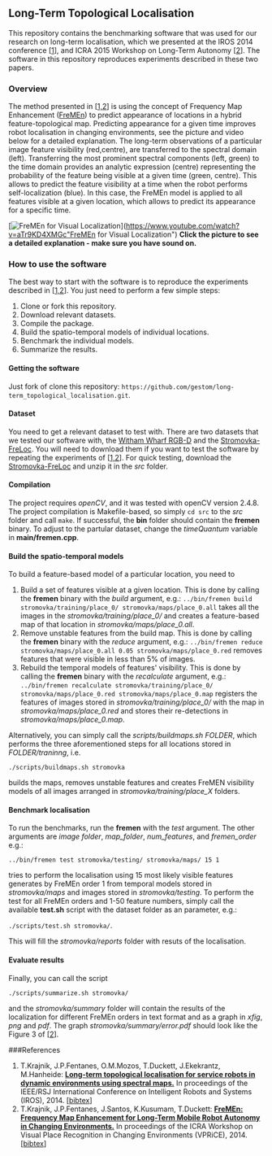 ## Long-Term Topological Localisation

This repository contains the benchmarking software that was used for our research on long-term localisation, which we presented at the IROS 2014 conference [[1](#references)], and ICRA 2015 Workshop on Long-Term Autonomy [[2](#references)]. 
The software in this repository reproduces experiments described in these two papers. 

### Overview

The method presented in [[1,2](#references)] is using the concept of Frequency Map Enhancement ([FreMEn](https://fremen.uk)) to predict appearance of locations in a hybrid feature-topological map.
Predicting appearance for a given time improves robot localisation in changing environments, see the picture and video below for a detailed explanation.
The long-term observations of a particular image feature visibility (red,centre), are transferred to the spectral domain (left).
Transferring the most prominent spectral components (left, green) to the time domain provides an analytic expression (centre) representing the probability of the feature being visible at a given time (green, centre).
This allows to predict the feature visibility at a time when the robot performs self-localization (blue). In this case, the FreMEn model is applied to all features visible at a given location, which allows to predict its appearance for a specific time. 

[![FreMEn for Visual Localization](https://raw.githubusercontent.com/wiki/gestom/fremen/pics/features.png)](https://www.youtube.com/watch?v=aTr9KD4XMGc"FreMEn for Visual Localization")
<b>Click the picture to see a detailed explanation - make sure you have sound on.</b>


### How to use the software

The best way to start with the software is to reproduce the experiments described in [[1,2](#references)].
You just need to perform a few simple steps:

1. Clone or fork this repository.
1. Download relevant datasets.
1. Compile the package. 
1. Build the spatio-temporal models of individual locations. 
1. Benchmark the individual models.
1. Summarize the results. 

#### Getting the software 

Just fork of clone this repository: `https://github.com/gestom/long-term_topological_localisation.git`.
 
#### Dataset

You need to get a relevant dataset to test with.
There are two datasets that we tested our software with, the [Witham Wharf RGB-D](http://lcas.lincoln.ac.uk/owncloud/shared/datasets) and the [Stromovka-FreLoc](https://drive.google.com/open?id=0B7TY_9FitfdlNEtYdTJHd0VJNm8).
You will need to download them if you want to test the software by repeating the experiments of [[1,2](#references)].
For quick testing, download the [Stromovka-FreLoc](https://drive.google.com/open?id=0B7TY_9FitfdlNEtYdTJHd0VJNm8) and unzip it in the <i>src</i> folder.
 
#### Compilation 

The project requires <i>openCV</i>, and it was tested with openCV version 2.4.8.
The project compilation is Makefile-based, so simply `cd src` to the <i>src</i> folder and call `make`.
If successful, the <b>bin</b> folder should contain the <b>fremen</b> binary.
To adjust to the partular dataset, change the <i>timeQuantum</i> variable in <b>main/fremen.cpp</b>.

#### Build the spatio-temporal models 

To build a feature-based model of a particular location, you need to 

1. Build a set of features visible at a given location. This is done by calling the <b>fremen</b> binary with the <i>build</i> argument, e.g.: `../bin/fremen build stromovka/training/place_0/ stromovka/maps/place_0.all` takes all the images in the <i>stromovka/training/place_0/</i> and creates a feature-based map of that location in <i>stromovka/maps/place_0.all</i>.
1. Remove unstable features from the build map. This is done by calling the <b>fremen</b> binary with the <i>reduce</i> argument, e.g.: `../bin/fremen reduce stromovka/maps/place_0.all 0.05 stromovka/maps/place_0.red` removes features that were visible in less than 5% of images.
1. Rebuild the temporal models of features' visibility. This is done by calling the <b>fremen</b> binary with the <i>recalculate</i> argument, e.g.: `../bin/fremen recalculate stromovka/training/place_0/ stromovka/maps/place_0.red stromovka/maps/place_0.map` registers the features of images stored in <i> stromovka/training/place_0/</i> with the map in <i>stromovka/maps/place_0.red</i> and stores their re-detections in <i>stromovka/maps/place_0.map</i>.

Alternatively, you can simply call the <i>scripts/buildmaps.sh FOLDER</i>, which performs the three aforementioned steps for all locations stored in <i>FOLDER/traninng</i>, i.e.

``./scripts/buildmaps.sh stromovka``

builds the maps, removes unstable features and creates FreMEN visibility models of all images arranged in <i>stromovka/training/place_X</i> folders.

#### Benchmark localisation 

To run the benchmarks, run the <b>fremen</b> with the <i>test</i> argument. The other arguments are <i>image folder</i>, <i>map_folder</i>, <i>num_features</i>, and <i>fremen_order</i>  e.g.:

``../bin/fremen test stromovka/testing/ stromovka/maps/ 15 1``

tries to perform the localisation using 15 most likely visible features generates by FreMEn order 1 from temporal models stored in <i>stromovka/maps</i> and images stored in <i>stromovka/testing</i>.
To perform the test for all FreMEn orders and 1-50 feature numbers, simply call the available <b>test.sh</b> script with the dataset folder as an parameter, e.g.:

``./scripts/test.sh stromovka/``.

This will fill the <i>stromovka/reports</i> folder with resuts of the localisation.

#### Evaluate results

Finally, you can call the script 

``./scripts/summarize.sh stromovka/`` 

and the <i>stromovka/summary</i> folder will contain the results of the localization for different FreMEn orders in text format and as a graph in <i>xfig</i>, <i>png</i> and <i>pdf</i>.
The graph <i>stromovka/summary/error.pdf</i> should look like the Figure 3 of [[2](#references)].

###References
1. T.Krajnik, J.P.Fentanes, O.M.Mozos, T.Duckett, J.Ekekrantz, M.Hanheide: <b>[Long-term topological localisation for service robots in dynamic environments using spectral maps.](http://raw.githubusercontent.com/wiki/gestom/fremen/papers/fremen_2014_IROS.pdf)</b> In proceedings of the IEEE/RSJ International Conference on Intelligent Robots and Systems (IROS), 2014. [[bibtex](http://raw.githubusercontent.com/wiki/gestom/fremen/papers/fremen_2014_IROS.bib)]
2. T.Krajnik, J.P.Fentanes, J.Santos, K.Kusumam, T.Duckett: <b>[FreMEn: Frequency Map Enhancement for Long-Term Mobile Robot Autonomy in Changing Environments.](http://raw.githubusercontent.com/wiki/gestom/fremen/papers/fremen_2015_ICRA_VPRCE.pdf)</b> In proceedings of the ICRA Workshop on Visual Place Recognition in Changing Environments (VPRiCE), 2014. [[bibtex](http://raw.githubusercontent.com/wiki/gestom/fremen/papers/fremen_2015_ICRA_VPRCE.bib)]
